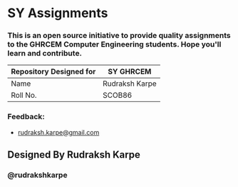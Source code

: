
# SY Assignments


### This is an open source initiative to provide quality assignments to the GHRCEM Computer Engineering students. Hope you'll learn and contribute.


| Repository Designed for | SY GHRCEM |
| --------------------| -------------- |
| Name | Rudraksh Karpe |
| Roll No. | SCOB86 |


### Feedback: 
 


- rudraksh.karpe@gmail.com

## Designed By Rudraksh Karpe 
### @rudrakshkarpe
